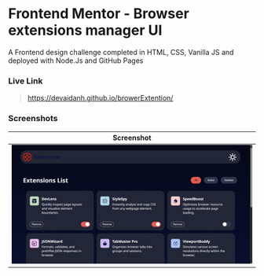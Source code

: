 # Frontend Mentor - Browser extensions manager UI

A Frontend design challenge completed in HTML, CSS, Vanilla JS and deployed with Node.Js and GitHub Pages

### Live Link

> https://devaidanh.github.io/browerExtention/

### Screenshots

| Screenshot |
|------------|
| ![Home Screen](/screenshots/homepage.png?raw=true ) |


